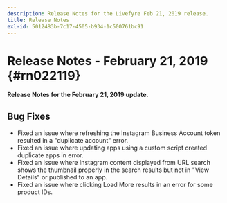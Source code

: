 ```yaml
---
description: Release Notes for the Livefyre Feb 21, 2019 release.
title: Release Notes
exl-id: 5012483b-7c17-4505-b934-1c500761bc91
---
```

# Release Notes - February 21, 2019 {#rn022119}

**Release Notes for the February 21, 2019 update.**


## Bug Fixes

* Fixed an issue where refreshing the Instagram Business Account token resulted in a "duplicate account" error.
* Fixed an issue where updating apps using a custom script created duplicate apps in error.
* Fixed an issue where Instagram content displayed from URL search shows the thumbnail properly in the search results but not in "View Details" or published to an app.
* Fixed an issue where clicking Load More results in an error for some product IDs.
